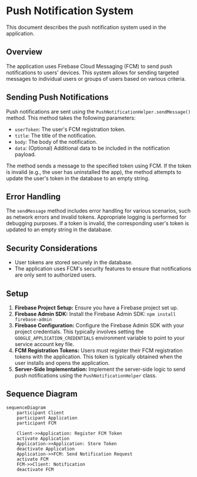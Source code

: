 # Push Notification System

This document describes the push notification system used in the application.

## Overview

The application uses Firebase Cloud Messaging (FCM) to send push notifications to users' devices. This system allows for sending targeted messages to individual users or groups of users based on various criteria.

## Sending Push Notifications

Push notifications are sent using the `PushNotificationHelper.sendMessage()` method. This method takes the following parameters:

- `userToken`: The user's FCM registration token.
- `title`: The title of the notification.
- `body`: The body of the notification.
- `data`: (Optional) Additional data to be included in the notification payload.

The method sends a message to the specified token using FCM. If the token is invalid (e.g., the user has uninstalled the app), the method attempts to update the user's token in the database to an empty string.

## Error Handling

The `sendMessage` method includes error handling for various scenarios, such as network errors and invalid tokens. Appropriate logging is performed for debugging purposes. If a token is invalid, the corresponding user's token is updated to an empty string in the database.

## Security Considerations

- User tokens are stored securely in the database.
- The application uses FCM's security features to ensure that notifications are only sent to authorized users.

## Setup

1. **Firebase Project Setup:** Ensure you have a Firebase project set up.
2. **Firebase Admin SDK:** Install the Firebase Admin SDK: `npm install firebase-admin`
3. **Firebase Configuration:** Configure the Firebase Admin SDK with your project credentials. This typically involves setting the `GOOGLE_APPLICATION_CREDENTIALS` environment variable to point to your service account key file.
4. **FCM Registration Tokens:** Users must register their FCM registration tokens with the application. This token is typically obtained when the user installs and opens the application.
5. **Server-Side Implementation:** Implement the server-side logic to send push notifications using the `PushNotificationHelper` class.

## Sequence Diagram

```mermaid
sequenceDiagram
    participant Client
    participant Application
    participant FCM

    Client->>Application: Register FCM Token
    activate Application
    Application->>Application: Store Token
    deactivate Application
    Application->>FCM: Send Notification Request
    activate FCM
    FCM->>Client: Notification
    deactivate FCM
```
